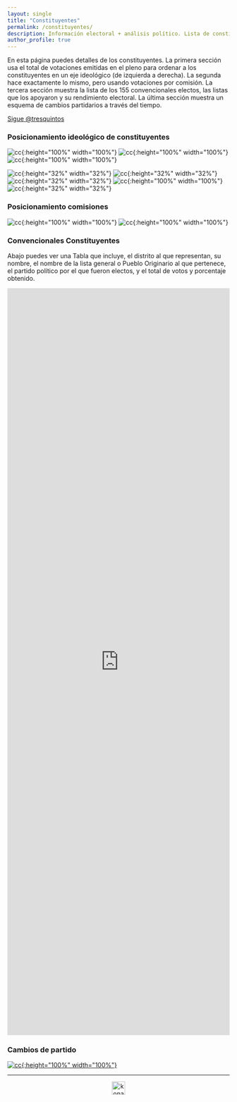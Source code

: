 ```yaml
---
layout: single
title: "Constituyentes"
permalink: /constituyentes/
description: Información electoral + análisis político. Lista de constituyentes actuales.
author_profile: true
---
```


En esta página puedes detalles de los constituyentes. La primera sección usa el total de votaciones emitidas en el pleno para ordenar a los constituyentes en un eje ideológico (de izquierda a derecha). La segunda hace exactamente lo mismo, pero usando votaciones por comisión. La tercera sección muestra la lista de los 155 convencionales electos, las listas que los apoyaron y su rendimiento electoral. La última sección muestra un esquema de cambios partidarios a través del tiempo.

<a href="https://twitter.com/tresquintos?ref_src=twsrc%5Etfw" class="twitter-follow-button" data-show-count="false">Sigue @tresquintos</a><script async src="https://platform.twitter.com/widgets.js" charset="utf-8"></script>


### Posicionamiento ideológico de constituyentes
![cc](/images/posicionamiento/puntos_ideales_coalicion.png){:height="100%" width="100%"}
![cc](/images/posicionamiento/puntos_ideales_nombres.png){:height="100%" width="100%"}
![cc](/images/posicionamiento/puntos_ideales_nombres2.png){:height="100%" width="100%"}

![cc](/images/posicionamiento/puntos_ideales_vamosporchile.png){:height="32%" width="32%"}
![cc](/images/posicionamiento/puntos_ideales_lda.png){:height="32%" width="32%"}
![cc](/images/posicionamiento/puntos_ideales_noneutrales.png){:height="32%" width="32%"}
![cc](/images/posicionamiento/puntos_ideales_listadelpueblo.png){:height="100%" width="100%"}
![cc](/images/posicionamiento/puntos_ideales_pueblosoriginarios.png){:height="32%" width="32%"}

### Posicionamiento comisiones

![cc](/images/posicionamiento/puntos_ideales_justicia.png){:height="100%" width="100%"}
![cc](/images/posicionamiento/puntos_ideales_medioambiente.png){:height="100%" width="100%"}


### Convencionales Constituyentes

Abajo puedes ver una Tabla que incluye, el distrito al que representan, su nombre, el nombre de la lista general o Pueblo Originario al que pertenece, el partido político por el que fueron electos, y el total de votos y porcentaje obtenido.

<iframe title="convencionales" aria-label="table" id="datawrapper-chart-0Rr0P" src="https://datawrapper.dwcdn.net/0Rr0P/1/" scrolling="no" frameborder="0" style="width: 0; min-width: 100% !important; border: none;" height="1694"></iframe><script type="text/javascript">!function(){"use strict";window.addEventListener("message",(function(e){if(void 0!==e.data["datawrapper-height"]){var t=document.querySelectorAll("iframe");for(var a in e.data["datawrapper-height"])for(var r=0;r<t.length;r++){if(t[r].contentWindow===e.source)t[r].style.height=e.data["datawrapper-height"][a]+"px"}}}))}();
</script>


### Cambios de partido

[![cc](/images/rollcall/coaliciones_mapa.png){:height="100%" width="100%"}](https://tresquintos.cl/images/rollcall/coaliciones_mapa.png)



---

<!-- NES -->
<style>
.aligncenter {
    text-align: center;
}
</style>
<p class="aligncenter">
    <img src="/images/nes.png" width="30" height="30" alt="konami" />
</p>


<!-- Popup -->
<script src="/sweetalerts2/dist/sweetalert2.all.min.js"></script>

<script type="text/javascript">

setTimeout(function(){Swal.fire({
  title: '¡Apoya a Tresquintos!',
  text: 'Ayúdanos a mantener el sitio activo e independiente',
  footer: '<a href="https://tresquintos.us15.list-manage.com/subscribe/post?u=3a6f5773bbbc78ea5a0003f67&id=8c164eff0f">Suscríbete al Newsletter Aquí</a>',
  imageUrl: '/images/pc.png',
  imageWidth: 80,
  imageHeight: 80,
  imageAlt: 'Custom image',
  timer: 45000,
  timerProgressBar: true,
  width: 500,
  showCloseButton: true,
  showDenyButton: true,
  showCancelButton: false,
  confirmButtonText: `Una Vez`,
  denyButtonText: `Mensual`,
  cancelButtonText: `No por ahora`,
  }).then((result) => {
  if (result.isConfirmed) {
    window.open("https://tresquintos.cl/donaciones/")
  } else if (result.isDenied) {
    window.open("https://tresquintos.cl/donaciones/")
  }
  })
  },15000);
</script>


<!-- Favicon -->
<link rel="apple-touch-icon" sizes="180x180" href="/apple-touch-icon.png">
<link rel="icon" type="image/png" sizes="32x32" href="/favicon-32x32.png">
<link rel="icon" type="image/png" sizes="16x16" href="/favicon-16x16.png">
<link rel="manifest" href="/site.webmanifest">
<link rel="mask-icon" href="/safari-pinned-tab.svg" color="#5bbad5">
<meta name="msapplication-TileColor" content="#b91d47">
<meta name="theme-color" content="#ffffff">
